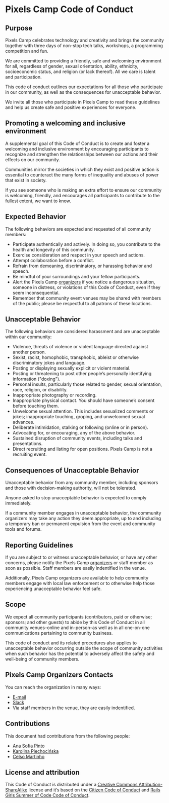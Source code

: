 # Pixels Camp Code of Conduct

## Purpose

Pixels Camp celebrates technology and creativity and brings the community together with three days of non-stop tech talks, workshops, a programming competition and fun.

We are committed to providing a friendly, safe and welcoming environment for all, regardless of gender, sexual orientation, ability, ethnicity, socioeconomic status, and religion (or lack thereof). All we care is talent and participation.

This code of conduct outlines our expectations for all those who participate in our community, as well as the consequences for unacceptable behavior.

We invite all those who participate in Pixels Camp to read these guidelines and help us create safe and positive experiences for everyone.

## Promoting a welcoming and inclusive environment

A supplemental goal of this Code of Conduct is to create and foster a welcoming and inclusive environment by encouraging participants to recognize and strengthen the relationships between our actions and their effects on our community.

Communities mirror the societies in which they exist and positive action is essential to counteract the many forms of inequality and abuses of power that exist in society.

If you see someone who is making an extra effort to ensure our community is welcoming, friendly, and encourages all participants to contribute to the fullest extent, we want to know.

## Expected Behavior

The following behaviors are expected and requested of all community members:

* Participate authentically and actively. In doing so, you contribute to the health and longevity of this community.
* Exercise consideration and respect in your speech and actions.
* Attempt collaboration before a conflict.
* Refrain from demeaning, discriminatory, or harassing behavior and speech.
* Be mindful of your surroundings and your fellow participants. 
* Alert the Pixels Camp [organizers][7] if you notice a dangerous situation, someone in distress, or violations of this Code of Conduct, even if they seem inconsequential.
* Remember that community event venues may be shared with members of the public; please be respectful to all patrons of these locations.

## Unacceptable Behavior

The following behaviors are considered harassment and are unacceptable within our community:

* Violence, threats of violence or violent language directed against another person.
* Sexist, racist, homophobic, transphobic, ableist or otherwise discriminatory jokes and language.
* Posting or displaying sexually explicit or violent material.
* Posting or threatening to post other people’s personally identifying information ("doxing").
* Personal insults, particularly those related to gender, sexual orientation, race, religion, or disability.
* Inappropriate photography or recording.
* Inappropriate physical contact. You should have someone’s consent before touching them.
* Unwelcome sexual attention. This includes sexualized comments or jokes; inappropriate touching, groping, and unwelcomed sexual advances.
* Deliberate intimidation, stalking or following (online or in person).
* Advocating for, or encouraging, any of the above behavior.
* Sustained disruption of community events, including talks and presentations.
* Direct recruiting and listing for open positions. Pixels Camp is not a recruiting event.

## Consequences of Unacceptable Behavior

Unacceptable behavior from any community member, including sponsors and those with decision-making authority, will not be tolerated.

Anyone asked to stop unacceptable behavior is expected to comply immediately.

If a community member engages in unacceptable behavior, the community organizers may take any action they deem appropriate, up to and including a temporary ban or permanent expulsion from the event and community tools and forums.

## Reporting Guidelines

If you are subject to or witness unacceptable behavior, or have any other concerns, please notify the Pixels Camp [organizers][7] or staff member as soon as possible. Staff members are easily indentified in the venue.

Additionally, Pixels Camp organizers are available to help community members engage with local law enforcement or to otherwise help those experiencing unacceptable behavior feel safe.

## Scope

We expect all community participants (contributors, paid or otherwise; sponsors; and other guests) to abide by this Code of Conduct in all community venues–online and in-person–as well as in all one-on-one communications pertaining to community business.

This code of conduct and its related procedures also applies to unacceptable behavior occurring outside the scope of community activities when such behavior has the potential to adversely affect the safety and well-being of community members.

## Pixels Camp Organizers Contacts

You can reach the organization in many ways:

 * [E-mail][7]
 * [Slack][8]
 * Via staff members in the venue, they are easily indentified.

## Contributions

This document had contributions from the following people:

 * [Ana Sofia Pinto][1]
 * [Karolina Piechocińska][2]
 * [Celso Martinho][3]

## License and attribution

This Code of Conduct is distributed under a [Creative Commons Attribution-ShareAlike][4] license and it’s based on the [Citizen Code of Conduct][5] and [Rails Girls Summer of Code Code of Conduct][6].

[1]: https://medium.com/@anasofiapinho
[2]: https://medium.com/@karolina.piechocinska
[3]: https://github.com/celso
[4]: http://creativecommons.org/licenses/by-sa/3.0/
[5]: http://citizencodeofconduct.org/
[6]: https://railsgirlssummerofcode.org/about/code-of-conduct/
[7]: mailto:org@pixels.camp
[8]: https://github.com/PixelsCamp/docs/blob/master/SLACK.md
